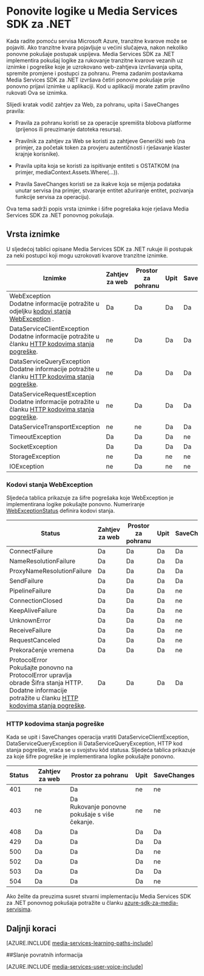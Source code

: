 <properties
    pageTitle="Ponovite logike u Media Services SDK za .NET | Microsoft Azure"
    description="U temi daje pregled pokušaj logike u Media Services SDK za .NET."
    authors="Juliako"
    manager="erikre"
    editor=""
    services="media-services"
    documentationCenter=""/>

<tags
    ms.service="media-services"
    ms.workload="media"
    ms.tgt_pltfrm="na"
    ms.devlang="na"
    ms.topic="article"
    ms.date="10/25/2016" 
    ms.author="juliako"/>


# <a name="retry-logic-in-the-media-services-sdk-for-net"></a>Ponovite logike u Media Services SDK za .NET

Kada radite pomoću servisa Microsoft Azure, tranzitne kvarove može se pojaviti. Ako tranzitne kvara pojavljuje u većini slučajeva, nakon nekoliko ponovne pokušaje postupak uspijeva. Media Services SDK za .NET implementira pokušaj logike za rukovanje tranzitne kvarove vezanih uz iznimke i pogreške koje je uzrokovano web-zahtjeva izvršavanja upita, spremite promjene i postupci za pohranu.  Prema zadanim postavkama Media Services SDK za .NET izvršava četiri ponovne pokušaje prije ponovno prijavi iznimke u aplikaciji. Kod u aplikaciji morate zatim pravilno rukovati Ova se iznimka.  
  
 Slijedi kratak vodič zahtjev za Web, za pohranu, upita i SaveChanges pravila:  
  
-   Pravila za pohranu koristi se za operacije spremišta blobova platforme (prijenos ili preuzimanje datoteka resursa).  
  
-   Pravilnik za zahtjev za Web se koristi za zahtjeve Generički web (na primjer, za početak token za provjeru autentičnosti i rješavanje klaster krajnje korisnike).  
  
-   Pravila upita koja se koristi za ispitivanje entiteti s OSTATKOM (na primjer, mediaContext.Assets.Where(...)).  
  
-   Pravila SaveChanges koristi se za ikakve koja se mijenja podataka unutar servisa (na primjer, stvaranje entitet ažuriranje entitet, pozivanja funkcije servisa za operaciju).  
  
 Ova tema sadrži popis vrsta iznimke i šifre pogrešaka koje rješava Media Services SDK za .NET ponovnog pokušaja.  
  
## <a name="exception-types"></a>Vrsta iznimke  

U sljedećoj tablici opisane Media Services SDK za .NET rukuje ili postupak za neki postupci koji mogu uzrokovati kvarove tranzitne iznimke.  
  
Iznimke|Zahtjev za web|Prostor za pohranu|Upit|SaveChanges
----|------|----|---|---
WebException<br/>Dodatne informacije potražite u odjeljku [kodovi stanja WebException](media-services-retry-logic-in-dotnet-sdk.md#WebExceptionStatus) .|Da|Da|Da|Da  
DataServiceClientException<br/> Dodatne informacije potražite u članku [HTTP kodovima stanja pogreške](media-services-retry-logic-in-dotnet-sdk.md#HTTPStatusCode).|ne|Da|Da|Da
DataServiceQueryException<br/> Dodatne informacije potražite u članku [HTTP kodovima stanja pogreške](media-services-retry-logic-in-dotnet-sdk.md#HTTPStatusCode).|ne|Da|Da|Da  
DataServiceRequestException<br/> Dodatne informacije potražite u članku [HTTP kodovima stanja pogreške](media-services-retry-logic-in-dotnet-sdk.md#HTTPStatusCode).|ne|Da|Da|Da  
DataServiceTransportException|ne|ne|Da|Da
TimeoutException|Da|Da|Da|ne
SocketException|Da|Da|Da|Da  
StorageException|ne|Da|ne|ne 
IOException|ne|Da|ne|ne
  
###  <a name="WebExceptionStatus"></a>Kodovi stanja WebException  

Sljedeća tablica prikazuje za šifre pogrešaka koje WebException je implementirana logike pokušajte ponovno. Numeriranje [WebExceptionStatus](http://msdn.microsoft.com/library/system.net.webexceptionstatus.aspx) definira kodovi stanja.  
  
Status|Zahtjev za web|Prostor za pohranu|Upit|SaveChanges  
-----|-----------------|-------------|-----------|----------  
ConnectFailure|Da|Da|Da|Da
NameResolutionFailure|Da|Da|Da|Da  
ProxyNameResolutionFailure|Da|Da|Da|Da  
SendFailure|Da|Da|Da|Da
PipelineFailure|Da|Da|Da|ne  
ConnectionClosed|Da|Da|Da|ne  
KeepAliveFailure|Da|Da|Da|ne  
UnknownError|Da|Da|Da|ne 
ReceiveFailure|Da|Da|Da|ne  
RequestCanceled|Da|Da|Da|ne  
Prekoračenje vremena|Da|Da|Da|ne
ProtocolError <br/>Pokušajte ponovno na ProtocolError upravlja obrade Šifra stanja HTTP. Dodatne informacije potražite u članku [HTTP kodovima stanja pogreške](media-services-retry-logic-in-dotnet-sdk.md#HTTPStatusCode).|Da|Da|Da|Da|  
  
###  <a name="HTTPStatusCode"></a>HTTP kodovima stanja pogreške  

Kada se upit i SaveChanges operacija vratiti DataServiceClientException, DataServiceQueryException ili DataServiceQueryException, HTTP kod stanja pogreške, vraća se u svojstvu kôd statusa.  Sljedeća tablica prikazuje za koje šifre pogreške je implementirana logike pokušajte ponovno.  
  
 
Status|Zahtjev za web|Prostor za pohranu|Upit|SaveChanges 
---|----|----|----|----
401|ne|Da|ne|ne
403|ne|Da<br/>Rukovanje ponovne pokušaje s više čekanje.|ne|ne  
408|Da|Da|Da|Da
429|Da|Da|Da|Da  
500|Da|Da|Da|ne  
502|Da|Da|Da|ne  
503|Da|Da|Da|Da  
504|Da|Da|Da|ne  
  
Ako želite da preuzima susret stvarni implementaciju Media Services SDK za .NET ponovnog pokušaja potražite u članku [azure-sdk-za-media-servisima](https://github.com/Azure/azure-sdk-for-media-services/tree/dev/src/net/Client/TransientFaultHandling).

## <a name="next-steps"></a>Daljnji koraci

[AZURE.INCLUDE [media-services-learning-paths-include](../../includes/media-services-learning-paths-include.md)]

##<a name="provide-feedback"></a>Slanje povratnih informacija

[AZURE.INCLUDE [media-services-user-voice-include](../../includes/media-services-user-voice-include.md)]
